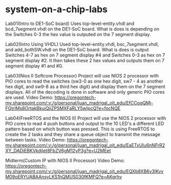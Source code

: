 # system-on-a-chip-labs

Lab01(Intro to DE1-SoC board) 
  Uses top-level-entity.vhdl and bcd_7segment.vhdl on the DE1-SoC board. What is does is depending on the Switches 0-3 the hex value is outputed on the 7 segment display.

Lab02(Intro Using VHDL) 
  Used top-level-entity.vhdl, bsc_7segment.vhdl, and add_bothSW.vhdl on the DE1-SoC board. What is does is output Switches 4-7 as hex on 7 segment display #4 and Switches 0-3 as hex on 7 segment display #2. It then takes these 2 hex values and outputs them on 7 segment display #1 and #0. 

Lab03(Nios II Softcore Processor) 
  Project will use NIOS 2 processor with PIO cores to read the switches (sw3-0 as one hex digit, sw7 - 4 as another hex digit, and sw9-8 as a third hex digit) and display them on the 7 segment displays. All of the decoding is done in software and only generic PIO cores are used.
Video Demo: https://oregontech-my.sharepoint.com/:v:/g/personal/juan_madrigal_oit_edu/EfCCoqQMj-FGtrIMs8OrtakBkuiQiiZPSMXFaRLY5wIpcQ?e=focNQE

Lab04(FreeRTOS and the NIOS II) 
  Project will use the NIOS 2 processor with PIO cores to read  4 push buttons and output to the 10 LED's a different LED pattern based on which button was pressed. This is using FreeRTOS to create the 2 tasks and they share a queue object to transmit the message between tasks.
Video Demo: https://oregontech-my.sharepoint.com/:v:/g/personal/juan_madrigal_oit_edu/EaETxUIu6nNFrR2XY_DADiEBKVkdjIet8FbZV6gM12yP3g?e=U2MEet

Midterm(Custom IP with NIOS II Processor)
Video Demo: https://oregontech-my.sharepoint.com/:v:/g/personal/juan_madrigal_oit_edu/EQXb8XB6v3lKvvM09oERYUABAAnsyLKS1hQMUS030fKMFQ?e=AKgrhv
